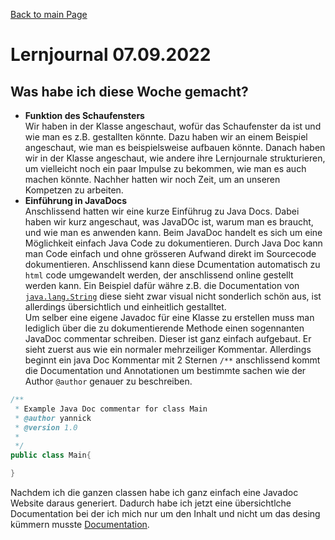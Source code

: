 [Back to main Page](./../../README.md)

# Lernjournal 07.09.2022
## Was habe ich diese Woche gemacht?
- **Funktion des Schaufensters**<br/>
Wir haben in der Klasse angeschaut, wofür das Schaufenster da ist und wie man es z.B. gestallten könnte. Dazu haben wir an einem Beispiel angeschaut, wie man es beispielsweise aufbauen könnte. Danach haben wir in der Klasse angeschaut, wie andere ihre Lernjournale strukturieren, um vielleicht noch ein paar Impulse zu bekommen, wie man es auch machen könnte. Nachher hatten wir noch Zeit, um an unseren Kompetzen zu arbeiten. 
- **Einführung in JavaDocs** <br/>
Anschlissend hatten wir eine kurze Einführug zu Java Docs. Dabei haben wir kurz angeschaut, was JavaDOc ist, warum man es braucht, und wie man es anwenden kann. Beim JavaDoc handelt es sich um eine Möglichkeit einfach Java Code zu dokumentieren. Durch Java Doc kann man Code einfach und ohne grösseren Aufwand direkt im Sourcecode dokumentieren. Anschlissend kann diese Dcumentation automatisch zu `html` code umgewandelt werden, der anschlissend online gestellt werden kann. Ein Beispiel dafür währe z.B. die Documentation von [`java.lang.String`](https://docs.oracle.com/javase/7/docs/api/java/lang/String.html) diese sieht zwar visual nicht sonderlich schön aus, ist allerdings übersichtlich und einheitlich gestalltet. <br/>
Um selber eine eigene Javadoc für eine Klasse zu erstellen muss man lediglich über die zu dokumentierende Methode einen sogennanten JavaDoc commentar schreiben. Dieser ist ganz einfach aufgebaut. Er sieht zuerst aus wie ein normaler mehrzeiliger Kommentar. Allerdings beginnt ein java Doc Kommentar mit 2 Sternen `/**` anschlissend kommt die Documentation und Annotationen um bestimmte sachen wie der Author `@author` genauer zu beschreiben.

```java
/**
 * Example Java Doc commentar for class Main
 * @author yannick
 * @version 1.0
 *
 */
public class Main{

}

```
Nachdem ich die ganzen classen habe ich ganz einfach eine Javadoc Website daraus generiert. Dadurch habe ich jetzt eine übersichtlche Documentation bei der ich mich nur um den Inhalt und nicht um das desing kümmern musste [Documentation](./resources/javdoc/package-summary.html).
